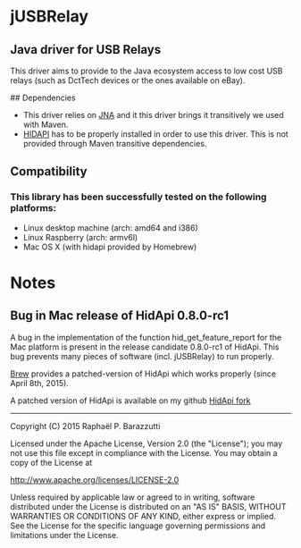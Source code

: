# jUSBRelay

## Java driver for USB Relays

This driver aims to provide to the Java ecosystem access to low cost USB relays (such as DctTech devices or the ones available on eBay).

## Dependencies
* This driver relies on [JNA](https://github.com/twall/jna) and it this driver brings it transitively we used with Maven.   
* [HIDAPI](http://www.signal11.us/oss/hidapi) has to be properly installed in order to use this driver. This is not provided through Maven transitive dependencies.

## Compatibility
### This library has been successfully tested on the following platforms:
* Linux desktop machine (arch: amd64 and i386) 
* Linux Raspberry (arch: armv6l)
* Mac OS X (with hidapi provided by Homebrew)
 
# Notes
## Bug in Mac release of HidApi 0.8.0-rc1

A bug in the implementation of the function hid_get_feature_report for the Mac platform is present in the release candidate
0.8.0-rc1 of HidApi. This bug prevents many pieces of software (incl. jUSBRelay) to run properly.

[Brew](http://brew.sh) provides a patched-version of HidApi which works properly (since April 8th, 2015).

A patched version of HidApi is available on my github [HidApi fork](https://github.com/rbarazzutti/hidapi) 

---

Copyright (C) 2015 Raphaël P. Barazzutti

Licensed under the Apache License, Version 2.0 (the "License");
you may not use this file except in compliance with the License.
You may obtain a copy of the License at

http://www.apache.org/licenses/LICENSE-2.0

Unless required by applicable law or agreed to in writing, software
distributed under the License is distributed on an "AS IS" BASIS,
WITHOUT WARRANTIES OR CONDITIONS OF ANY KIND, either express or implied.
See the License for the specific language governing permissions and
limitations under the License.